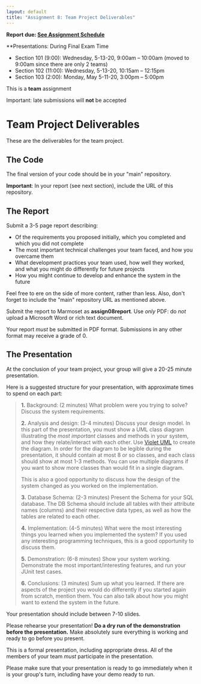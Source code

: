 ```yaml
---
layout: default
title: "Assignment 8: Team Project Deliverables"
---
```


**Report due: [See Assignment Schedule](index.html)**

**Presentations: During Final Exam Time

-   Section 101 (9:00): Wednesday, 5-13-20, 9:00am &ndash; 10:00am (moved to 9:00am since there are only 2 teams)
-   Section 102 (11:00): Wednesday, 5-13-20, 10:15am &ndash; 12:15pm
-   Section 103 (2:00): Monday, May 5-11-20, 3:00pm &ndash; 5:00pm

This is a **team** assignment

Important: late submissions will **not** be accepted

Team Project Deliverables
=========================

These are the deliverables for the team project.

The Code
--------

The final version of your code should be in your "main" repository.

**Important**: In your report (see next section), include the URL of this repository.

The Report
----------

Submit a 3-5 page report describing:

-   Of the requirements you proposed initially, which you completed and which you did not complete
-   The most important technical challenges your team faced, and how you overcame them
-   What development practices your team used, how well they worked, and what you might do differently for future projects
-   How you might continue to develop and enhance the system in the future

Feel free to ere on the side of more content, rather than less.  Also, don't forget to include the "main" repository URL as mentioned above.

Submit the report to Marmoset as **assign08report**.  Use *only* PDF: do *not* upload a Microsoft Word or rich text document.

<div class="callout">
Your report <em>must</em> be submitted in PDF format.  Submissions in any other format may receive a grade of 0.
</div>

The Presentation
----------------

At the conclusion of your team project, your group will give a 20-25 minute presentation.

Here is a suggested structure for your presentation, with approximate times to spend on each part:

> **1.** Background: (2 minutes) What problem were you trying to solve? Discuss the system requirements.
>
> **2.** Analysis and design: (3-4 minutes) Discuss your design model. In this part of the presentation, you must show a UML class diagram illustrating the *most important* classes and methods in your system, and how they relate/interact with each other. Use [Violet UML](../resources/index.html) to create the diagram. In order for the diagram to be legible during the presentation, it should contain at most 8 or so classes, and each class should show at most 1-3 methods. You can use multiple diagrams if you want to show more classes than would fit in a single diagram.
>
> This is also a good opportunity to discuss how the design of the system changed as you worked on the implementation.
>
> **3.** Database Schema: (2-3 minutes) Present the Schema for your SQL database.  The DB Schema should include all tables with their attribute names (columns) and their respective data types, as well as how the tables are related to each other.
>
> **4.** Implementation: (4-5 minutes) What were the most interesting things you learned when you implemented the system? If you used any interesting programming techniques, this is a good opportunity to discuss them.
>
> **5.** Demonstration: (6-8 minutes) Show your system working. Demonstrate the most important/interesting features, and run your JUnit test cases.
>
> **6.** Conclusions: (3 minutes) Sum up what you learned. If there are aspects of the project you would do differently if you started again from scratch, mention them. You can also talk about how you might want to extend the system in the future.

Your presentation should include between 7-10 slides.

Please rehearse your presentation! **Do a dry run of the demonstration before the presentation.**  Make absolutely sure everything is working and ready to go before you present.  

This is a formal presentation, including appropriate dress.  All of the members of your team *must* participate in the presentation.

Please make sure that your presentation is ready to go immediately when it is your group's turn, including have your demo ready to run.